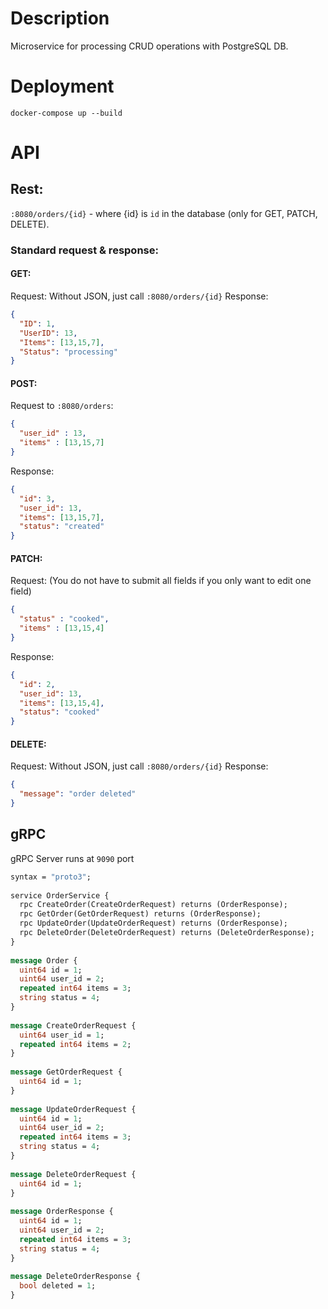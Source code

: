 # Description
Microservice for processing CRUD operations with PostgreSQL DB.

# Deployment
`docker-compose up --build`

# API
## Rest:
`:8080/orders/{id}` - where {id} is `id` in the database (only for GET, PATCH, DELETE).
### Standard request & response:
#### GET:
Request: Without JSON, just call `:8080/orders/{id}`
Response:
```json
{
  "ID": 1,
  "UserID": 13,
  "Items": [13,15,7],
  "Status": "processing"
}
```
#### POST:
Request to `:8080/orders`:
```json
{
  "user_id" : 13,
  "items" : [13,15,7]
}
```
Response:
```json
{
  "id": 3,
  "user_id": 13,
  "items": [13,15,7],
  "status": "created"
}
```
#### PATCH:
Request:
(You do not have to submit all fields if you only want to edit one field)
```json
{
  "status" : "cooked",
  "items" : [13,15,4]
}
```
Response:
```json
{
  "id": 2,
  "user_id": 13,
  "items": [13,15,4],
  "status": "cooked"
}
```
#### DELETE:
Request: Without JSON, just call `:8080/orders/{id}`
Response:
```json
{
  "message": "order deleted"
}
```

## gRPC
gRPC Server runs at `9090` port
```protobuf
syntax = "proto3";  
  
service OrderService {  
  rpc CreateOrder(CreateOrderRequest) returns (OrderResponse);  
  rpc GetOrder(GetOrderRequest) returns (OrderResponse);  
  rpc UpdateOrder(UpdateOrderRequest) returns (OrderResponse);  
  rpc DeleteOrder(DeleteOrderRequest) returns (DeleteOrderResponse);  
}  
  
message Order {  
  uint64 id = 1;  
  uint64 user_id = 2;  
  repeated int64 items = 3;  
  string status = 4;  
}  
  
message CreateOrderRequest {  
  uint64 user_id = 1;  
  repeated int64 items = 2;  
}  
  
message GetOrderRequest {  
  uint64 id = 1;  
}  
  
message UpdateOrderRequest {  
  uint64 id = 1;  
  uint64 user_id = 2;  
  repeated int64 items = 3;  
  string status = 4;  
}  
  
message DeleteOrderRequest {  
  uint64 id = 1;  
}  
  
message OrderResponse {  
  uint64 id = 1;  
  uint64 user_id = 2;  
  repeated int64 items = 3;  
  string status = 4;  
}  
  
message DeleteOrderResponse {  
  bool deleted = 1;  
}
```
